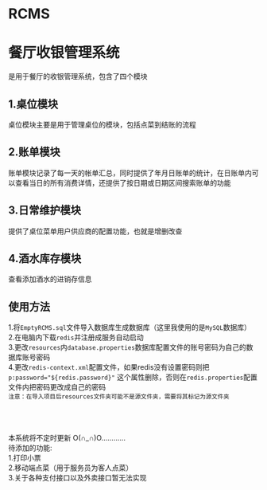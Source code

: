 # RCMS
餐厅收银管理系统<br>  
==
是用于餐厅的收银管理系统，包含了四个模块<br>  

1.桌位模块<br>  
---
 
 桌位模块主要是用于管理桌位的模块，包括点菜到结账的流程<br>  

2.账单模块<br>  
---
 
 账单模块记录了每一天的帐单汇总，同时提供了年月日账单的统计，在日账单内可以查看当日的所有消费详情，还提供了按日期或日期区间搜索账单的功能<br>  

3.日常维护模块<br>  
--

提供了桌位菜单用户供应商的配置功能，也就是增删改查<br>  

4.酒水库存模块<br>  
 --

查看添加酒水的进销存信息<br>  


使用方法<br>  
--
1.将`EmptyRCMS.sql`文件导入数据库生成数据库（这里我使用的是`MySQL`数据库）<br>
2.在电脑内下载`redis`并注册成服务自动启动<br>
3.更改`resources`内`database.properties`数据库配置文件的账号密码为自己的数据库账号密码<br>
4.更改`redis-context.xml`配置文件，如果redis没有设置密码则把`p:password="${redis.password}"` 这个属性删除，否则在`redis.properties`配置文件内把密码更改成自己的密码<br>
`注意：在导入项目后resources文件夹可能不是源文件夹，需要将其标记为源文件夹`<br>

<br><br><br>
本系统将不定时更新 O(∩_∩)O…………<br>
待添加的功能:<br>
1.打印小票<br>
2.移动端点菜（用于服务员为客人点菜）<br>
3.关于各种支付接口以及外卖接口暂无法实现


